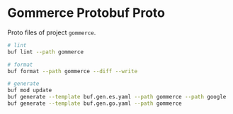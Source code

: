 # Gommerce Protobuf Proto

Proto files of project `gommerce`.

```sh
# lint
buf lint --path gommerce

# format
buf format --path gommerce --diff --write

# generate
buf mod update
buf generate --template buf.gen.es.yaml --path gommerce --path google
buf generate --template buf.gen.go.yaml --path gommerce
```
